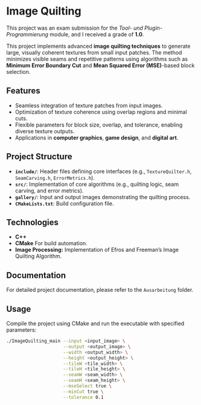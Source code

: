 # Image Quilting

This project was an exam submission for the *Tool- und Plugin-Programmierung* module, and I received a grade of **1.0**.

This project implements advanced **image quilting techniques** to generate large, visually coherent textures from small input patches. The method minimizes visible seams and repetitive patterns using algorithms such as **Minimum Error Boundary Cut** and **Mean Squared Error (MSE)**-based block selection.

## Features
- Seamless integration of texture patches from input images.
- Optimization of texture coherence using overlap regions and minimal cuts.
- Flexible parameters for block size, overlap, and tolerance, enabling diverse texture outputs.
- Applications in **computer graphics**, **game design**, and **digital art**.

## Project Structure
- **`include/`**: Header files defining core interfaces (e.g., `TextureQuilter.h`, `SeamCarving.h`, `ErrorMetrics.h`).
- **`src/`**: Implementation of core algorithms (e.g., quilting logic, seam carving, and error metrics).
- **`gallery/`**: Input and output images demonstrating the quilting process.
- **`CMakeLists.txt`**: Build configuration file.

## Technologies
- **C++** 
- **CMake** For build automation.
- **Image Processing:** Implementation of Efros and Freeman’s Image Quilting Algorithm.

## Documentation

For detailed project documentation, please refer to the `Ausarbeitung` folder.

## Usage
Compile the project using CMake and run the executable with specified parameters:

```bash
./ImageQuilting_main --input <input_image> \
                     --output <output_image> \
                     --width <output_width> \
                     --height <output_height> \
                     --tileW <tile_width> \
                     --tileH <tile_height> \
                     --seamW <seam_width> \
                     --seamH <seam_height> \
                     --mseSelect true \
                     --minCut true \
                     --tolerance 0.1



